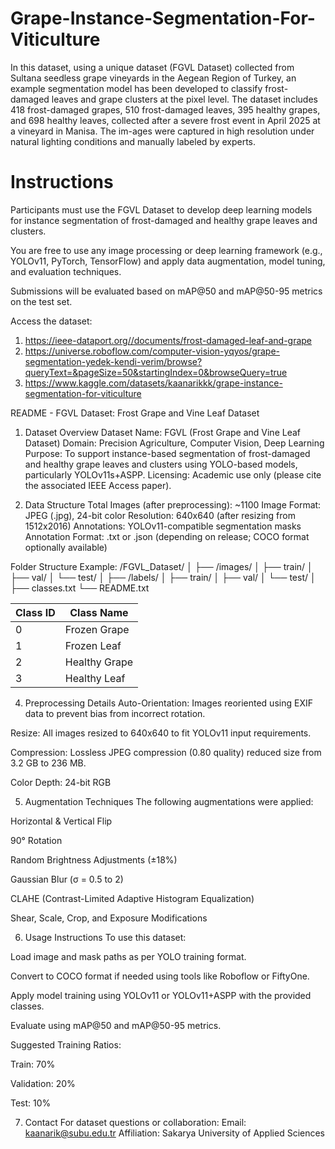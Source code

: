 # Grape-Instance-Segmentation-For-Viticulture
In this dataset, using a unique dataset (FGVL Dataset) collected from Sultana seedless grape vineyards in the Aegean Region of Turkey, an example segmentation model has been developed to classify frost-damaged leaves and grape clusters at the pixel level.
The dataset includes 418 frost-damaged grapes, 510 frost-damaged leaves, 395 healthy grapes, and 698 healthy leaves, collected after a severe frost event in April 2025 at a vineyard in Manisa. The im-ages were captured in high resolution under natural lighting conditions and manually labeled by experts.

# Instructions

Participants must use the FGVL Dataset to develop deep learning models for instance segmentation of frost-damaged and healthy grape leaves and clusters.

You are free to use any image processing or deep learning framework (e.g., YOLOv11, PyTorch, TensorFlow) and apply data augmentation, model tuning, and evaluation techniques.

Submissions will be evaluated based on mAP@50 and mAP@50-95 metrics on the test set.

Access the dataset: 

1. https://ieee-dataport.org//documents/frost-damaged-leaf-and-grape
2. https://universe.roboflow.com/computer-vision-yqyos/grape-segmentation-yedek-kendi-verim/browse?queryText=&pageSize=50&startingIndex=0&browseQuery=true
3. https://www.kaggle.com/datasets/kaanarikkk/grape-instance-segmentation-for-viticulture

README - FGVL Dataset: Frost Grape and Vine Leaf Dataset
1. Dataset Overview
Dataset Name: FGVL (Frost Grape and Vine Leaf Dataset)
Domain: Precision Agriculture, Computer Vision, Deep Learning
Purpose: To support instance-based segmentation of frost-damaged and healthy grape leaves and clusters using YOLO-based models, particularly YOLOv11s+ASPP.
Licensing: Academic use only (please cite the associated IEEE Access paper).

2. Data Structure
Total Images (after preprocessing): ~1100
Image Format: JPEG (.jpg), 24-bit color
Resolution: 640x640 (after resizing from 1512x2016)
Annotations: YOLOv11-compatible segmentation masks
Annotation Format: .txt or .json (depending on release; COCO format optionally available)

Folder Structure Example:
/FGVL_Dataset/
│
├── /images/
│   ├── train/
│   ├── val/
│   └── test/
│
├── /labels/
│   ├── train/
│   ├── val/
│   └── test/
│
├── classes.txt
└── README.txt

| Class ID | Class Name    |
| -------- | ------------- |
| 0        | Frozen Grape  |
| 1        | Frozen Leaf   |
| 2        | Healthy Grape |
| 3        | Healthy Leaf  |

4. Preprocessing Details
Auto-Orientation: Images reoriented using EXIF data to prevent bias from incorrect rotation.

Resize: All images resized to 640x640 to fit YOLOv11 input requirements.

Compression: Lossless JPEG compression (0.80 quality) reduced size from 3.2 GB to 236 MB.

Color Depth: 24-bit RGB

5. Augmentation Techniques
The following augmentations were applied:

Horizontal & Vertical Flip

90° Rotation

Random Brightness Adjustments (±18%)

Gaussian Blur (σ = 0.5 to 2)

CLAHE (Contrast-Limited Adaptive Histogram Equalization)

Shear, Scale, Crop, and Exposure Modifications

6. Usage Instructions
To use this dataset:

Load image and mask paths as per YOLO training format.

Convert to COCO format if needed using tools like Roboflow or FiftyOne.

Apply model training using YOLOv11 or YOLOv11+ASPP with the provided classes.

Evaluate using mAP@50 and mAP@50-95 metrics.

Suggested Training Ratios:

Train: 70%

Validation: 20%

Test: 10%

7. Contact
For dataset questions or collaboration:
Email: kaanarik@subu.edu.tr
Affiliation: Sakarya University of Applied Sciences
